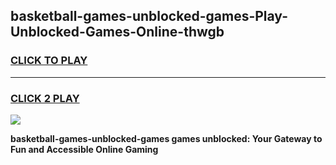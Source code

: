 
## basketball-games-unblocked-games-Play-Unblocked-Games-Online-thwgb
<h3>
<a href="https://premium76.site?title=basketball-games-unblocked-games&ref=25A">CLICK TO PLAY</a></h3>
<hr>

<h3>
<a href="https://premium76.site?title=basketball-games-unblocked-games&ref=25A">CLICK 2 PLAY</a>
  
</h3>

<a href="https://premium76.site?title=basketball-games-unblocked-games&ref=25A"><img src="https://clearcache.store/games.png"></a>


**basketball-games-unblocked-games games unblocked: Your Gateway to Fun and Accessible Online Gaming**
